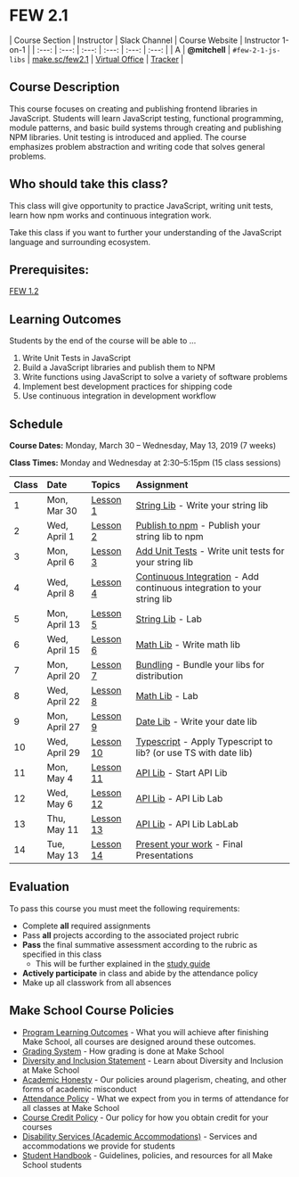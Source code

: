 # FEW 2.1

| Course Section | Instructor | Slack Channel | Course Website | Instructor 1-on-1 |
| :---: | :---: | :---: | :---: | :---: | :---: |
| A | **@mitchell** | `#few-2-1-js-libs` | [make.sc/few2.1](https://make.sc/few2.1) | [Virtual Office](https://make.sc/mitchell-zoom) | [Tracker](https://docs.google.com/spreadsheets/d/1AcrDA3QnL4Vet2XThzITj67MblcY9PQ9ZZWEbHru2f8/edit?usp=sharing) |

## Course Description

This course focuses on creating and publishing frontend libraries in JavaScript. Students will learn JavaScript testing, functional programming, module patterns, and basic build systems through creating and publishing NPM libraries. Unit testing is introduced and applied. The course emphasizes problem abstraction and writing code that solves general problems.

## Who should take this class?

This class will give opportunity to practice JavaScript, writing unit tests, learn how npm works and continuous integration work.

Take this class if you want to further your understanding of the JavaScript language and surrounding ecosystem. 

## Prerequisites:  

[FEW 1.2](https://github.com/Make-School-Courses/FEW-1.2-JavaScript-Foundations)

## Learning Outcomes

Students by the end of the course will be able to ...

1. Write Unit Tests in JavaScript
1. Build a JavaScript libraries and publish them to NPM
1. Write functions using JavaScript to solve a variety of software problems
1. Implement best development practices for shipping code
1. Use continuous integration in development workflow

## Schedule

**Course Dates:** Monday, March 30 – Wednesday, May 13, 2019 (7 weeks)

**Class Times:** Monday and Wednesday at 2:30–5:15pm (15 class sessions)

| Class | Date | Topics | Assignment |
|:------|:-----|:-------|:-----------|
|  1 | Mon, Mar 30 | [Lesson 1](./lessons/lesson-01.md) | [String Lib](./assignments/assignment-01.md) - Write your string lib |
|  2 | Wed, April 1 | [Lesson 2](./lessons/lesson-02.md) | [Publish to npm](./assignments/assignment-02.md) - Publish your string lib to npm |
|  3 | Mon, April 6 | [Lesson 3](./lessons/lesson-03.md) | [Add Unit Tests](./assignments/assignment-03.md) - Write unit tests for your string lib |
|  4 | Wed, April 8 | [Lesson 4](./lessons/lesson-04.md) | [Continuous Integration](./assignments/assignment-04.md) - Add continuous integration to your string lib |
|  5 | Mon, April 13 | [Lesson 5](./lessons/lesson-05.md) | [String Lib](./assignments/assignment-10.md) - Lab |
|  6 | Wed, April 15 | [Lesson 6](./lessons/lesson-06.md) | [Math Lib](./assignments/assignment-05.md) - Write math lib |
|  7 | Mon, April 20 | [Lesson 7](./lessons/lesson-07.md) | [Bundling](./assignments/assignment-06.md) - Bundle your libs for distribution |
|  8 | Wed, April 22 | [Lesson 8](./lessons/lesson-08.md) | [Math Lib](./assignments/assignment-11.md) - Lab |
|  9 | Mon, April 27 | [Lesson 9](./lessons/lesson-09.md) | [Date Lib](./assignments/assignment-07.md) - Write your date lib |
| 10 | Wed, April 29 | [Lesson 10](./lessons/lesson-10.md) | [Typescript](./assignments/assignment-08.md) - Apply Typescript to lib? (or use TS with date lib) |
| 11 | Mon, May 4 | [Lesson 11](./lessons/lesson-11.md) | [API Lib](./assignments/assignment-09.md) - Start API Lib |
| 12 | Wed, May 6  | [Lesson 12](./lessons/lesson-12.md) | [API Lib](./assignments/assignment-09.md) - API Lib Lab |
| 13 | Thu, May 11 | [Lesson 13](./lessons/lesson-13.md) | [API Lib](./assignments/assignment-09.md) - API Lib LabLab |
| 14 | Tue, May 13 | [Lesson 14](./lessons/lesson-14.md) | [Present your work](./assignments/assignment-10.md) - Final Presentations |

## Evaluation
To pass this course you must meet the following requirements:

- Complete **all** required assignments 
- Pass **all** projects according to the associated project rubric
- **Pass** the final summative assessment according to the rubric as specified in this class
    - This will be further explained in the [study guide](study-guide.md)
- **Actively participate** in class and abide by the attendance policy
- Make up all classwork from all absences

## Make School Course Policies

- [Program Learning Outcomes](https://make.sc/program-learning-outcomes) - What you will achieve after finishing Make School, all courses are designed around these outcomes.
- [Grading System](https://make.sc/grading-system) - How grading is done at Make School
- [Diversity and Inclusion Statement](https://make.sc/diversity-and-inclusion-statement) - Learn about Diversity and Inclusion at Make School
- [Academic Honesty](https://make.sc/academic-honesty-policy) - Our policies around plagerism, cheating, and other forms of academic misconduct 
- [Attendance Policy](https://make.sc/attendance-policy) - What we expect from you in terms of attendance for all classes at Make School
- [Course Credit Policy](https://make.sc/course-credit-policy) - Our policy for how you obtain credit for your courses
- [Disability Services (Academic Accommodations)](https://make.sc/disability-services) - Services and accommodations we provide for students
- [Student Handbook](https://make.sc/student-handbook) - Guidelines, policies, and resources for all Make School students
